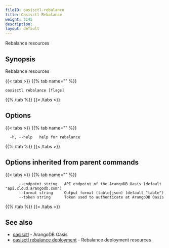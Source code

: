 ```yaml
---
fileID: oasisctl-rebalance
title: Oasisctl Rebalance
weight: 3145
description: 
layout: default
---
```

Rebalance resources

## Synopsis

Rebalance resources

{{< tabs >}}
{{% tab name="" %}}
```
oasisctl rebalance [flags]
```
{{% /tab %}}
{{< /tabs >}}

## Options

{{< tabs >}}
{{% tab name="" %}}
```
  -h, --help   help for rebalance
```
{{% /tab %}}
{{< /tabs >}}

## Options inherited from parent commands

{{< tabs >}}
{{% tab name="" %}}
```
      --endpoint string   API endpoint of the ArangoDB Oasis (default "api.cloud.arangodb.com")
      --format string     Output format (table|json) (default "table")
      --token string      Token used to authenticate at ArangoDB Oasis
```
{{% /tab %}}
{{< /tabs >}}

## See also

* [oasisctl](../oasisctl-options)	 - ArangoDB Oasis
* [oasisctl rebalance deployment](oasisctl-rebalance-deployment)	 - Rebalance deployment resources

